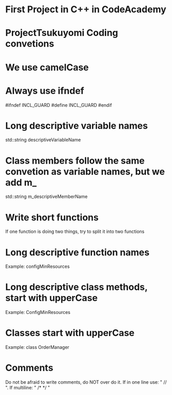# First Project in C++ in CodeAcademy
# ProjectTsukuyomi Coding convetions

# We use camelCase

# Always use ifndef

#ifndef INCL_GUARD
#define INCL_GUARD
#endif

# Long descriptive variable names

std::string descriptiveVariableName

# Class members follow the same convetion as variable names, but we add m_

std::string m_descriptiveMemberName

# Write short functions

If one function is doing two things, try to split it into two functions

# Long descriptive function names

Example: configMinResources

# Long descriptive class methods, start with upperCase

Example: ConfigMinResources

# Classes start with upperCase

Example: class OrderManager

# Comments

Do not be afraid to write comments, do NOT over do it.
If in one line use: " // ". If multiline: " /* */ "
